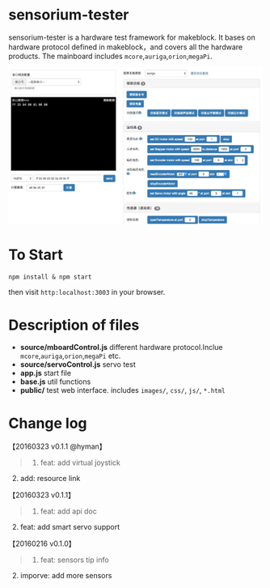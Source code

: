 # sensorium-tester
sensorium-tester is a hardware test framework for makeblock. It bases on hardware protocol defined in makeblock，and covers
all the hardware products. The mainboard includes `mcore`,`auriga`,`orion`,`megaPi`.

![demo ui](/public/images/demo.png)

# To Start

    npm install & npm start

then visit `http:localhost:3003` in your browser.

# Description of files

- **source/mboardControl.js** different hardware protocol.Inclue `mcore`,`auriga`,`orion`,`megaPi` etc.
- **source/servoControl.js** servo test
- **app.js** start file
- **base.js** util functions
- **public/**  test web interface. includes `images/`, `css/`, `js/`, `*.html`

# Change log
【20160323 v0.1.1 @hyman】
>1. feat: add virtual joystick
2. add: resource link

【20160323 v0.1.1】
>1. feat: add api doc
2. feat: add smart servo support

【20160216 v0.1.0】
>1. feat: sensors tip info
2.  imporve: add more sensors

